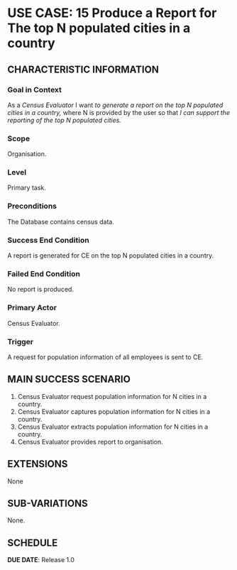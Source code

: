# USE CASE: 15 Produce a Report for The top N populated cities in a country

## CHARACTERISTIC INFORMATION

### Goal in Context

As a *Census Evaluator* I want *to generate a report on the top N populated cities in a country,* where N is provided by the user so that *I can support the reporting of the top N populated cities.*

### Scope

Organisation.

### Level

Primary task.

### Preconditions

The Database contains census data.

### Success End Condition

A report is generated for CE on the top N populated cities in a country.

### Failed End Condition

No report is produced.

### Primary Actor

Census Evaluator.

### Trigger

A request for population information of all employees is sent to CE.

## MAIN SUCCESS SCENARIO

1. Census Evaluator request population information for N cities in a country.
2. Census Evaluator captures population information for N cities in a country.
3. Census Evaluator extracts population information for N cities in a country.
4. Census Evaluator provides report to organisation.

## EXTENSIONS

None

## SUB-VARIATIONS

None.

## SCHEDULE

**DUE DATE**: Release 1.0